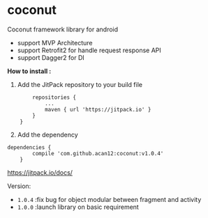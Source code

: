 # coconut
Coconut framework library for android 
- support MVP Architecture
- support Retrofit2 for handle request response API
- support Dagger2 for DI

**How to install :**
1. Add the JitPack repository to your build file
```allprojects {
   		repositories {
   			...
   			maven { url 'https://jitpack.io' }
   		}
   	}
```

2. Add the dependency
```
dependencies {
		compile 'com.github.acan12:coconut:v1.0.4'
	}
```


https://jitpack.io/docs/

Version:
- `1.0.4` :fix bug for object modular between fragment and activity
- `1.0.0` :launch library on basic requirement


